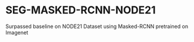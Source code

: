 # SEG-MASKED-RCNN-NODE21
Surpassed baseline on NODE21 Dataset using Masked-RCNN pretrained on Imagenet
